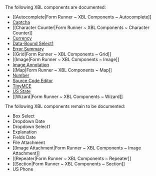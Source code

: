 The following XBL components are documented:

- [[Autocomplete|Form Runner ~ XBL Components ~ Autocomplete]]
- [Captcha](http://wiki.orbeon.com/forms/doc/developer-guide/xbl-components/recaptcha)
- [[Character Counter|Form Runner ~ XBL Components ~ Character Counter]]
- [Currency](http://wiki.orbeon.com/forms/doc/developer-guide/xbl-components/currency)
- [Data-Bound Select1](http://wiki.orbeon.com/forms/doc/developer-guide/xbl-components/databound-select1)
- [Error Summary](http://wiki.orbeon.com/forms/doc/developer-guide/xbl-components/error-summary-component)
- [[Grid|Form Runner ~ XBL Components ~ Grid]]
- [[Image|Form Runner ~ XBL Components ~ Image]]
- [Image Annotation](http://wiki.orbeon.com/forms/doc/developer-guide/xbl-components/image-annotation)
- [[Map|Form Runner ~ XBL Components ~ Map]]
- [Number](http://wiki.orbeon.com/forms/doc/developer-guide/xbl-components/number)
- [Source Code Editor](http://wiki.orbeon.com/forms/doc/developer-guide/xbl-components/source-code-editor)
- [TinyMCE](http://wiki.orbeon.com/forms/doc/developer-guide/xbl-components/tinymce)
- [US State](http://wiki.orbeon.com/forms/doc/developer-guide/xbl-components/us-state)
- [[Wizard|Form Runner ~ XBL Components ~ Wizard]]

The following XBL components remain to be documented:

- Box Select
- Dropdown Date
- Dropdown Select1
- Explanation
- Fields Date
- File Attachment
- [[Image Attachment|Form Runner ~ XBL Components ~ Image Attachment]]
- [[Repeater|Form Runner ~ XBL Components ~ Repeater]]
- [[Section|Form Runner ~ XBL Components ~ Section]]
- US Phone
